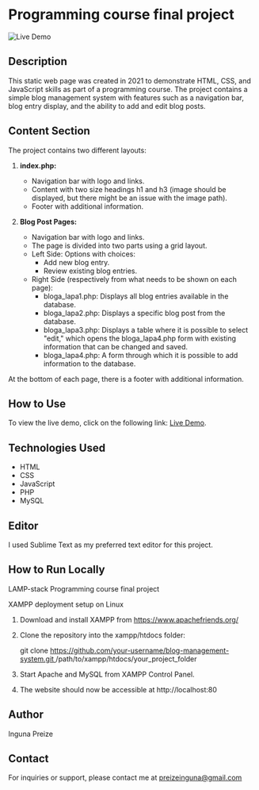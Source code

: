 # Programming course final project

![Live Demo](https://your-live-demo-url.com)

## Description
This static web page was created in 2021 to demonstrate HTML, CSS, and JavaScript skills as part of a programming course. The project contains a simple blog management system with features such as a navigation bar, blog entry display, and the ability to add and edit blog posts.

## Content Section
The project contains two different layouts:

1. **index.php:**
   - Navigation bar with logo and links.
   - Content with two size headings h1 and h3 (image should be displayed, but there might be an issue with the image path).
   - Footer with additional information.

2. **Blog Post Pages:**
   - Navigation bar with logo and links.
   - The page is divided into two parts using a grid layout.
   - Left Side: Options with choices:
     - Add new blog entry.
     - Review existing blog entries.
   - Right Side (respectively from what needs to be shown on each page):
     - bloga_lapa1.php: Displays all blog entries available in the database.
     - bloga_lapa2.php: Displays a specific blog post from the database.
     - bloga_lapa3.php: Displays a table where it is possible to select "edit," which opens the bloga_lapa4.php form with existing information that can be changed and saved.
     - bloga_lapa4.php: A form through which it is possible to add information to the database.


At the bottom of each page, there is a footer with additional information.

## How to Use

To view the live demo, click on the following link: [Live Demo](https://your-live-demo-url.com).

## Technologies Used

- HTML
- CSS
- JavaScript
- PHP
- MySQL

## Editor

I used Sublime Text as my preferred text editor for this project.

## How to Run Locally

LAMP-stack
Programming course final project

XAMPP deployment setup on Linux
1. Download and install XAMPP from https://www.apachefriends.org/

2. Clone the repository into the xampp/htdocs folder:

   git clone [https://github.com/your-username/blog-management-system.git ](https://github.com/preizeinguuna/programming-course-final-project.git)/path/to/xampp/htdocs/your_project_folder

3. Start Apache and MySQL from XAMPP Control Panel.

4. The website should now be accessible at http://localhost:80

## Author
Inguna Preize

## Contact
For inquiries or support, please contact me at preizeinguna@gmail.com





